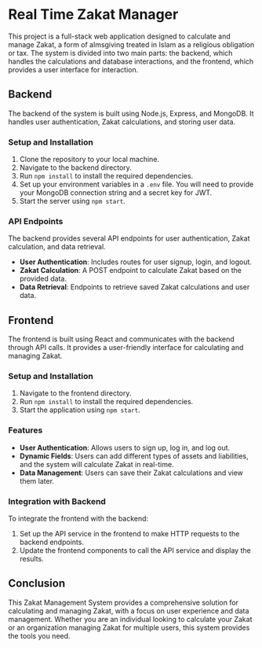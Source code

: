 # Real Time Zakat Manager

This project is a full-stack web application designed to calculate and manage Zakat, a form of almsgiving treated in Islam as a religious obligation or tax. The system is divided into two main parts: the backend, which handles the calculations and database interactions, and the frontend, which provides a user interface for interaction.

## Backend

The backend of the system is built using Node.js, Express, and MongoDB. It handles user authentication, Zakat calculations, and storing user data.

### Setup and Installation

1. Clone the repository to your local machine.
2. Navigate to the backend directory.
3. Run `npm install` to install the required dependencies.
4. Set up your environment variables in a `.env` file. You will need to provide your MongoDB connection string and a secret key for JWT.
5. Start the server using `npm start`.

### API Endpoints

The backend provides several API endpoints for user authentication, Zakat calculation, and data retrieval.

- **User Authentication**: Includes routes for user signup, login, and logout.
- **Zakat Calculation**: A POST endpoint to calculate Zakat based on the provided data.
- **Data Retrieval**: Endpoints to retrieve saved Zakat calculations and user data.

## Frontend

The frontend is built using React and communicates with the backend through API calls. It provides a user-friendly interface for calculating and managing Zakat.

### Setup and Installation

1. Navigate to the frontend directory.
2. Run `npm install` to install the required dependencies.
3. Start the application using `npm start`.

### Features

- **User Authentication**: Allows users to sign up, log in, and log out.
- **Dynamic Fields**: Users can add different types of assets and liabilities, and the system will calculate Zakat in real-time.
- **Data Management**: Users can save their Zakat calculations and view them later.

### Integration with Backend

To integrate the frontend with the backend:

1. Set up the API service in the frontend to make HTTP requests to the backend endpoints.
2. Update the frontend components to call the API service and display the results.

## Conclusion

This Zakat Management System provides a comprehensive solution for calculating and managing Zakat, with a focus on user experience and data management. Whether you are an individual looking to calculate your Zakat or an organization managing Zakat for multiple users, this system provides the tools you need.
